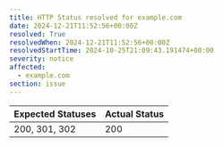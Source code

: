 ```yaml
---
title: HTTP Status resolved for example.com
date: 2024-12-21T11:52:56+00:00Z
resolved: True
resolvedWhen: 2024-12-21T11:52:56+00:00Z
resolvedStartTime: 2024-10-25T21:09:43.191474+00:00
severity: notice
affected:
  - example.com
section: issue
---
```


| Expected Statuses | Actual Status  |
|-------------------|----------------|
| 200, 301, 302 | 200 |
